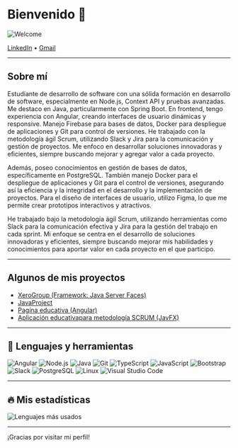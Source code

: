 # Bienvenido 👋

![Welcome](https://concepto.de/wp-content/uploads/2020/08/Programacion-informatica-scaled-e1724960033513.jpg)

[LinkedIn](https://www.linkedin.com/in/victor-hugo-soto-restrepo-7b16752a8/) • [Gmail](mailto:victorhsoto07@gmail.com)

---

## Sobre mí

Estudiante de desarrollo de software con una sólida formación en desarrollo de software, especialmente en Node.js, Context API y pruebas avanzadas. Me destaco en Java, particularmente con Spring Boot. En frontend, tengo experiencia con Angular, creando interfaces de usuario dinámicas y responsive. Manejo Firebase para bases de datos, Docker para despliegue de aplicaciones y Git para control de versiones. He trabajado con la metodología ágil Scrum, utilizando Slack y Jira para la comunicación y gestión de proyectos. Me enfoco en desarrollar soluciones innovadoras y eficientes, siempre buscando mejorar y agregar valor a cada proyecto.

Además, poseo conocimientos en gestión de bases de datos, específicamente en PostgreSQL. También manejo Docker para el despliegue de aplicaciones y Git para el control de versiones, asegurando así la eficiencia y la integridad en el desarrollo y la implementación de proyectos. Para el diseño de interfaces de usuario, utilizo Figma, lo que me permite crear prototipos interactivos y atractivos.

He trabajado bajo la metodología ágil Scrum, utilizando herramientas como Slack para la comunicación efectiva y Jira para la gestión del trabajo en cada sprint. Mi enfoque se centra en el desarrollo de soluciones innovadoras y eficientes, siempre buscando mejorar mis habilidades y conocimientos para aportar valor en cada proyecto en el que participo.

---

## Algunos de mis proyectos

- [XeroGroup (Framework: Java Server Faces)](https://github.com/Jhunesquare/XeroGroup-JSFProject)
- [JavaProject](https://github.com/Jhunesquare/JavaProject)
- [Pagína educativa (Angular)](https://github.com/Frontend-PI-2024-1/Frontend)
- [Aplicación educativapara metodología SCRUM (JavFX)](https://github.com/Ju4nCabezas/ProyectoSoft2)

---

## 🔧 Lenguajes y herramientas

![Angular](https://img.shields.io/badge/Angular-DD0031?style=for-the-badge&logo=angular&logoColor=white)
![Node.js](https://img.shields.io/badge/node.js-339933?style=for-the-badge&logo=Node.js&logoColor=white)
![Java](https://img.shields.io/badge/Java-007396?style=for-the-badge&logo=java&logoColor=white)
![Git](https://img.shields.io/badge/Git-F05032?style=for-the-badge&logo=git&logoColor=white)
![TypeScript](https://img.shields.io/badge/TypeScript-3178C6?style=for-the-badge&logo=typescript&logoColor=white)
![JavaScript](https://img.shields.io/badge/JavaScript-F7DF1E?style=for-the-badge&logo=javascript&logoColor=black)
![Bootstrap](https://img.shields.io/badge/Bootstrap-7952B3?style=for-the-badge&logo=bootstrap&logoColor=white)
![Slack](https://img.shields.io/badge/Slack-4A154B?style=for-the-badge&logo=slack&logoColor=white)
![PostgreSQL](https://img.shields.io/badge/PostgreSQL-316192?style=for-the-badge&logo=postgresql&logoColor=white)
![Linux](https://img.shields.io/badge/Linux-FCC624?style=for-the-badge&logo=linux&logoColor=black)
![Visual Studio Code](https://img.shields.io/badge/VSCode-007ACC?style=for-the-badge&logo=visual-studio-code&logoColor=white)

---

## 🔥 Mis estadísticas

![Lenguajes más usados](https://github-readme-stats.vercel.app/api/top-langs/?username=Jhunesquare&layout=compact&theme=radical)

---

¡Gracias por visitar mi perfil!
